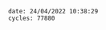 

                date: 24/04/2022 10:38:29
                cycles: 77880

                         
